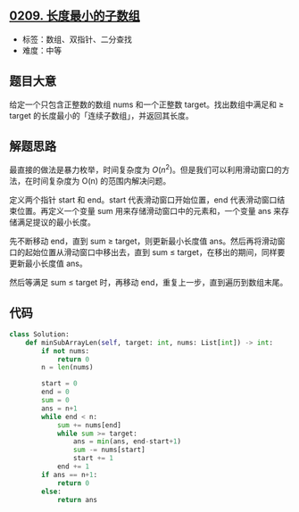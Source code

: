 ## [0209. 长度最小的子数组](https://leetcode-cn.com/problems/minimum-size-subarray-sum/)

- 标签：数组、双指针、二分查找
- 难度：中等

## 题目大意

给定一个只包含正整数的数组 nums 和一个正整数 target。找出数组中满足和 ≥ target 的长度最小的「连续子数组」，并返回其长度。

## 解题思路

最直接的做法是暴力枚举，时间复杂度为 $O(n^2)$。但是我们可以利用滑动窗口的方法，在时间复杂度为 O(n) 的范围内解决问题。

定义两个指针 start 和 end。start 代表滑动窗口开始位置，end 代表滑动窗口结束位置。再定义一个变量 sum 用来存储滑动窗口中的元素和，一个变量 ans 来存储满足提议的最小长度。

先不断移动 end，直到 sum ≥ target，则更新最小长度值 ans。然后再将滑动窗口的起始位置从滑动窗口中移出去，直到 sum ≤ target，在移出的期间，同样要更新最小长度值 ans。

然后等满足 sum ≤ target 时，再移动 end，重复上一步，直到遍历到数组末尾。

## 代码

```Python
class Solution:
    def minSubArrayLen(self, target: int, nums: List[int]) -> int:
        if not nums:
            return 0
        n = len(nums)

        start = 0
        end = 0
        sum = 0
        ans = n+1
        while end < n:
            sum += nums[end]
            while sum >= target:
                ans = min(ans, end-start+1)
                sum -= nums[start]
                start += 1
            end += 1
        if ans == n+1:
            return 0
        else:
            return ans
```

